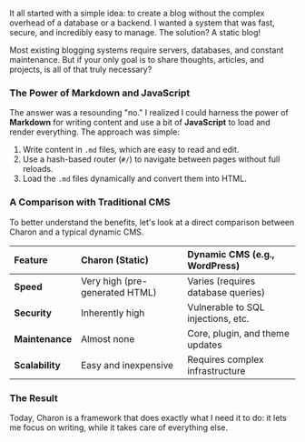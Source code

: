 It all started with a simple idea: to create a blog without the complex overhead of a database or a backend. I wanted a system that was fast, secure, and incredibly easy to manage. The solution? A static blog!

Most existing blogging systems require servers, databases, and constant maintenance. But if your only goal is to share thoughts, articles, and projects, is all of that truly necessary?

### The Power of Markdown and JavaScript

The answer was a resounding "no." I realized I could harness the power of **Markdown** for writing content and use a bit of **JavaScript** to load and render everything. The approach was simple:
1.  Write content in `.md` files, which are easy to read and edit.
2.  Use a hash-based router (`#/`) to navigate between pages without full reloads.
3.  Load the `.md` files dynamically and convert them into HTML.

### A Comparison with Traditional CMS

To better understand the benefits, let's look at a direct comparison between Charon and a typical dynamic CMS.

| Feature | Charon (Static) | Dynamic CMS (e.g., WordPress) |
| :--- | :--- | :--- |
| **Speed** | Very high (pre-generated HTML) | Varies (requires database queries) |
| **Security** | Inherently high | Vulnerable to SQL injections, etc. |
| **Maintenance** | Almost none | Core, plugin, and theme updates |
| **Scalability** | Easy and inexpensive | Requires complex infrastructure |

### The Result

Today, Charon is a framework that does exactly what I need it to do: it lets me focus on writing, while it takes care of everything else.